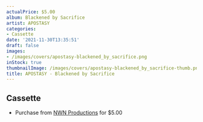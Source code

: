 ```yaml
---
actualPrice: $5.00
album: Blackened by Sacrifice
artist: APOSTASY
categories:
- Cassette
date: '2021-11-30T13:35:51'
draft: false
images:
- /images/covers/apostasy-blackened_by_sacrifice.png
inStock: true
thumbnailImage: /images/covers/apostasy-blackened_by_sacrifice-thumb.png
title: APOSTASY - Blackened by Sacrifice
---
```


## Cassette
* Purchase from [NWN Productions](http://shop.nwnprod.com/index.php?route=product/product&path=73&product_id=1185&sort=pd.name&order=ASC) for $5.00
